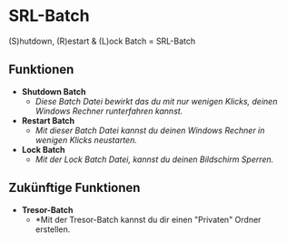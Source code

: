 # SRL-Batch
(S)hutdown, (R)estart &amp; (L)ock Batch = SRL-Batch

## Funktionen
 
* **Shutdown Batch**
  * *Diese Batch Datei bewirkt das du mit nur wenigen Klicks, deinen Windows Rechner runterfahren kannst.*
* **Restart Batch**
  * *Mit dieser Batch Datei kannst du deinen Windows Rechner in wenigen Klicks neustarten.*
* **Lock Batch**
  * *Mit der Lock Batch Datei, kannst du deinen Bildschirm Sperren.*

## Zukünftige Funktionen

* **Tresor-Batch**
  * *Mit der Tresor-Batch kannst du dir einen "Privaten" Ordner erstellen.
